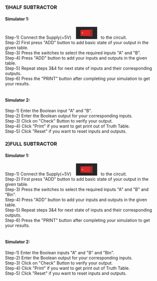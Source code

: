 ### 1)HALF SUBTRACTOR 

#### Simulator 1:
Step-1) Connect the Supply(+5V)  &nbsp;&nbsp; <img src="images/switchoff.png" id="Supply"  width="70" height="40"> &nbsp;&nbsp;to the circuit.<br>
Step-2) First press "ADD" button to add basic state of your output in the given table.<br>
Step-3) Press the switches to select the required inputs "A" and "B".<br>
Step-4) Press "ADD" button to add your inputs and outputs in the given table.<br>
Step-5) Repeat steps 3&4 for next state of inputs and their corresponding outputs.<br>
Step-6) Press the "PRINT" button after completing your simulation to get your results.<br><br>

#### Simulator 2:
Step-1) Enter the Boolean input "A" and "B".<br/>
Step-2) Enter the Boolean output for your corresponding inputs.<br/>
Step-3) Click on "Check" Button to verify your output.<br/>
Step-4) Click "Print" if you want to get print out of Truth Table.<br/>
Step-5) Click "Reset" if you want to reset inputs and outputs.<br/>   

### 2)FULL SUBTRACTOR 

#### Simulator 1:
Step-1) Connect the Supply(+5V)  &nbsp;&nbsp; <img src="images/switchoff.png" id="Supply"  width="70" height="40"> &nbsp;&nbsp;to the circuit.<br>
Step-2) First press "ADD" button to add basic state of your output in the given table.<br>
Step-3) Press the switches to select the required inputs "A" and "B" and "Bin".<br>
Step-4) Press "ADD" button to add your inputs and outputs in the given table.<br>
Step-5) Repeat steps 3&4 for next state of inputs and their corresponding outputs.<br>
Step-6) Press the "PRINT" button after completing your simulation to get your results.<br><br>


#### Simulator 2:

Step-1) Enter the Boolean inputs "A" and "B" and "Bin".<br/>
Step-2) Enter the Boolean output for your corresponding inputs.<br/>
Step-3) Click on "Check" Button to verify your output.<br/>
Step-4) Click "Print" if you want to get print out of Truth Table.<br/>
Step-5) Click "Reset" if you want to reset inputs and outputs.<br/>
